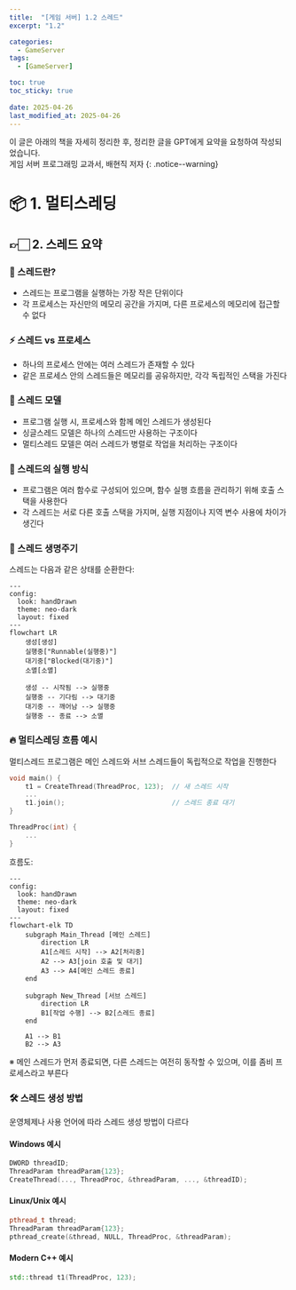 ```yaml
---
title:  "[게임 서버] 1.2 스레드"
excerpt: "1.2"

categories:
  - GameServer
tags:
  - [GameServer]

toc: true
toc_sticky: true
 
date: 2025-04-26
last_modified_at: 2025-04-26
---
```

이 글은 아래의 책을 자세히 정리한 후, 정리한 글을 GPT에게 요약을 요청하여 작성되었습니다.  
게임 서버 프로그래밍 교과서, 배현직 저자
{: .notice--warning}

# 📦 1. 멀티스레딩
## 👉🏻 2. 스레드 요약

### 🧵 스레드란?

- 스레드는 프로그램을 실행하는 가장 작은 단위이다
- 각 프로세스는 자신만의 메모리 공간을 가지며, 다른 프로세스의 메모리에 접근할 수 없다

### ⚡ 스레드 vs 프로세스

- 하나의 프로세스 안에는 여러 스레드가 존재할 수 있다
- 같은 프로세스 안의 스레드들은 메모리를 공유하지만, 각각 독립적인 스택을 가진다

### 🔹 스레드 모델

- 프로그램 실행 시, 프로세스와 함께 메인 스레드가 생성된다
- 싱글스레드 모델은 하나의 스레드만 사용하는 구조이다
- 멀티스레드 모델은 여러 스레드가 병렬로 작업을 처리하는 구조이다

### 🧠 스레드의 실행 방식

- 프로그램은 여러 함수로 구성되어 있으며, 함수 실행 흐름을 관리하기 위해 호출 스택을 사용한다
- 각 스레드는 서로 다른 호출 스택을 가지며, 실행 지점이나 지역 변수 사용에 차이가 생긴다

### 🔁 스레드 생명주기

스레드는 다음과 같은 상태를 순환한다:

```mermaid
---
config:
  look: handDrawn
  theme: neo-dark
  layout: fixed
---
flowchart LR
    생성[생성]
    실행중["Runnable(실행중)"]
    대기중["Blocked(대기중)"]
    소멸[소멸]

    생성 -- 시작됨 --> 실행중
    실행중 -- 기다림 --> 대기중
    대기중 -- 깨어남 --> 실행중
    실행중 -- 종료 --> 소멸
```

### 🔥 멀티스레딩 흐름 예시

멀티스레드 프로그램은 메인 스레드와 서브 스레드들이 독립적으로 작업을 진행한다

```cpp
void main() {
    t1 = CreateThread(ThreadProc, 123);  // 새 스레드 시작
    ...
    t1.join();                           // 스레드 종료 대기
}

ThreadProc(int) {
    ...
}
```

흐름도:

```mermaid
---
config:
  look: handDrawn
  theme: neo-dark
  layout: fixed
---
flowchart-elk TD
    subgraph Main_Thread [메인 스레드]
        direction LR
        A1[스레드 시작] --> A2[처리중]
        A2 --> A3[join 호출 및 대기]
        A3 --> A4[메인 스레드 종료]
    end

    subgraph New_Thread [서브 스레드]
        direction LR
        B1[작업 수행] --> B2[스레드 종료]
    end

    A1 --> B1
    B2 --> A3
```

※ 메인 스레드가 먼저 종료되면, 다른 스레드는 여전히 동작할 수 있으며, 이를 좀비 프로세스라고 부른다

### 🛠️ 스레드 생성 방법

운영체제나 사용 언어에 따라 스레드 생성 방법이 다르다

#### Windows 예시
```cpp
DWORD threadID;
ThreadParam threadParam{123};
CreateThread(..., ThreadProc, &threadParam, ..., &threadID);
```

#### Linux/Unix 예시
```cpp
pthread_t thread;
ThreadParam threadParam{123};
pthread_create(&thread, NULL, ThreadProc, &threadParam);
```

#### Modern C++ 예시
```cpp
std::thread t1(ThreadProc, 123);
```
